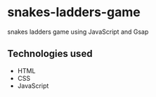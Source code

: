 # snakes-ladders-game

snakes ladders game using JavaScript and Gsap


## Technologies used 

* HTML
* CSS
* JavaScript


